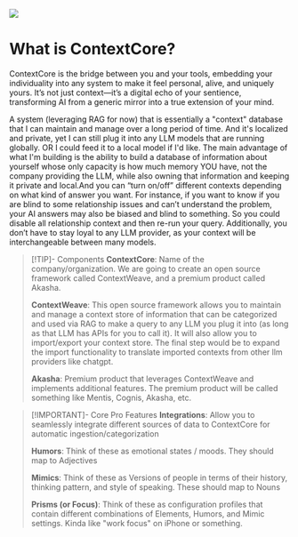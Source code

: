![](https://lh7-rt.googleusercontent.com/docsz/AD_4nXclc23Ah4X-B_q9a_Amw3D-vxJF43Yp4Ms7_r4VJK8eIQs1pgIsYRFtTc0ZlKg9tqVW1Da2xNka1dB3zrGUlwRI9bzcM_3dCVkTxZ0C3_r-sFS9PfwQIEpzEnTCAiV6T2NgYOWg4Q?key=GgJlJs81vZ1Rn7pNNxesjX_J)

# What is ContextCore? 
ContextCore is the bridge between you and your tools, embedding your individuality into any system to make it feel personal, alive, and uniquely yours. It’s not just context—it’s a digital echo of your sentience, transforming AI from a generic mirror into a true extension of your mind.

A system (leveraging RAG for now) that is essentially a "context" database that I can maintain and manage over a long period of time. And it's localized and private, yet I can still plug it into any LLM models that are running globally. OR I could feed it to a local model if I'd like. The main advantage of what I'm building is the ability to build a database of information about yourself whose only capacity is how much memory YOU have, not the company providing the LLM, while also owning that information and keeping it private and local.And you can “turn on/off” different contexts depending on what kind of answer you want. For instance, if you want to know if you are blind to some relationship issues and can’t understand the problem, your AI answers may also be biased and blind to something. So you could disable all relationship context and then re-run your query. Additionally, you don’t have to stay loyal to any LLM provider, as your context will be interchangeable between many models.


> [!TIP]- Components
> **ContextCore**:
> Name of the company/organization. We are going to create an open source framework called ContextWeave, and a premium product called Akasha. 
> 
> **ContextWeave**:
> This open source framework allows you to maintain and manage a context store of information that can be categorized and used via RAG to make a query to any LLM you plug it into (as long as that LLM has APIs for you to call it). It will also allow you to import/export your context store. The final step would be to expand the import functionality to translate imported contexts from other llm providers like chatgpt.  
> 
> **Akasha**:
> Premium product that leverages ContextWeave and implements additional features. The premium product will be called something like Mentis, Cognis, Akasha, etc. 

> [!IMPORTANT]- Core Pro Features
> **Integrations**: Allow you to seamlessly integrate different sources of data to ContextCore for automatic ingestion/categorization  
> 
> **Humors**: Think of these as emotional states / moods. They should map to Adjectives
> 
> **Mimics**: Think of these as Versions of people in terms of their history, thinking pattern, and style of speaking. These should map to Nouns
> 
> **Prisms (or Focus)**: Think of these as configuration profiles that contain different combinations of Elements, Humors, and Mimic settings. Kinda like "work focus" on iPhone or something.
